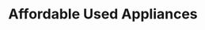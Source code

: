 ---
title: "Affordable Used Appliances"
url: /denver/affordable-used-appliances/
shop: appliance
---